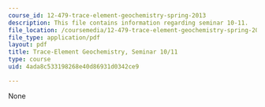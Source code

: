 ```yaml
---
course_id: 12-479-trace-element-geochemistry-spring-2013
description: This file contains information regarding seminar 10-11.
file_location: /coursemedia/12-479-trace-element-geochemistry-spring-2013/4ada8c533198268e40d86931d0342ce9_MIT12_479S13_Seminars1011.pdf
file_type: application/pdf
layout: pdf
title: Trace-Element Geochemistry, Seminar 10/11
type: course
uid: 4ada8c533198268e40d86931d0342ce9

---
```

None